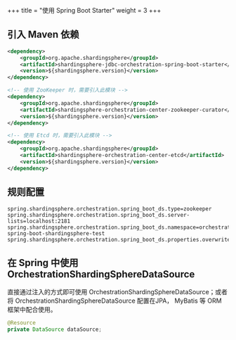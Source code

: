 +++
title = "使用 Spring Boot Starter"
weight = 3
+++

## 引入 Maven 依赖

```xml
<dependency>
    <groupId>org.apache.shardingsphere</groupId>
    <artifactId>shardingsphere-jdbc-orchestration-spring-boot-starter</artifactId>
    <version>${shardingsphere.version}</version>
</dependency>

<!-- 使用 ZooKeeper 时，需要引入此模块 -->
<dependency>
    <groupId>org.apache.shardingsphere</groupId>
    <artifactId>shardingsphere-orchestration-center-zookeeper-curator</artifactId>
    <version>${shardingsphere.version}</version>
</dependency>

<!-- 使用 Etcd 时，需要引入此模块 -->
<dependency>
    <groupId>org.apache.shardingsphere</groupId>
    <artifactId>shardingsphere-orchestration-center-etcd</artifactId>
    <version>${shardingsphere.version}</version>
</dependency>
```

## 规则配置

```properties
spring.shardingsphere.orchestration.spring_boot_ds.type=zookeeper
spring.shardingsphere.orchestration.spring_boot_ds.server-lists=localhost:2181
spring.shardingsphere.orchestration.spring_boot_ds.namespace=orchestration-spring-boot-shardingsphere-test
spring.shardingsphere.orchestration.spring_boot_ds.properties.overwrite=true
```

## 在 Spring 中使用 OrchestrationShardingSphereDataSource

直接通过注入的方式即可使用 OrchestrationShardingSphereDataSource；或者将 OrchestrationShardingSphereDataSource 配置在JPA， MyBatis 等 ORM 框架中配合使用。

```java
@Resource
private DataSource dataSource;
```
